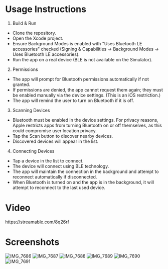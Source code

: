 # Usage Instructions

1. Build & Run
* Clone the repository.
* Open the Xcode project.
* Ensure Background Modes is enabled with "Uses Bluetooth LE accessories" checked (Signing & Capabilities -> Background Modes -> Uses Bluetooth LE accessories).
* Run the app on a real device (BLE is not available on the Simulator).
  
2. Permissions
* The app will prompt for Bluetooth permissions automatically if not granted.
* If permissions are denied, the app cannot request them again; they must be enabled manually via the device settings. (This is an iOS restriction.)
* The app will remind the user to turn on Bluetooth if it is off.
  
3. Scanning Devices
* Bluetooth must be enabled in the device settings. For privacy reasons, Apple restricts apps from turning Bluetooth on or off themselves, as this could compromise user location privacy.
* Tap the Scan button to discover nearby devices.
* Discovered devices will appear in the list.
  
4. Connecting Devices
* Tap a device in the list to connect.
* The device will connect using BLE technology.
* The app will maintain the connection in the background and attempt to reconnect automatically if disconnected.
* When Bluetooth is turned on and the app is in the background, it will attempt to reconnect to the last used device.

# Video
https://streamable.com/8q26rf

# Screenshots
![IMG_7686](https://github.com/user-attachments/assets/1a7e0cbc-26df-4cbf-beae-e06e247211d1)
![IMG_7687](https://github.com/user-attachments/assets/f34dba65-4a5c-4818-ad64-f86223f1339d)
![IMG_7688](https://github.com/user-attachments/assets/faa14417-33f9-4dcc-9c2e-18df438248b1)
![IMG_7689](https://github.com/user-attachments/assets/9ac45d8d-f3d9-48ca-ab28-9249dc2d7eca)
![IMG_7690](https://github.com/user-attachments/assets/8ef687c8-b502-4fb4-95a0-3dd378950cea)
![IMG_7691](https://github.com/user-attachments/assets/0b047118-2d9b-40db-a022-6d0c2b98a2e5)
